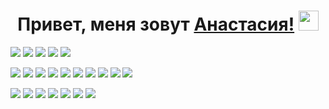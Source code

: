 <h1 align="center">Привет, меня зовут <a href="https://daniilshat.ru/" target="_blank">Анастасия!</a> 
<img src="https://github.com/blackcater/blackcater/raw/main/images/Hi.gif" height="32"/></h1>

![](https://github-profile-summary-cards.vercel.app/api/cards/profile-details?username=Amiko8&theme=solarized_dark)
![](https://github-profile-summary-cards.vercel.app/api/cards/most-commit-language?username=Amiko8&theme=solarized_dark)
![](https://github-profile-summary-cards.vercel.app/api/cards/repos-per-language?username=Amiko8&theme=solarized_dark)
![](https://github-profile-summary-cards.vercel.app/api/cards/stats?username=Amiko8&theme=solarized_dark)
![](https://github-profile-summary-cards.vercel.app/api/cards/productive-time?username=Amiko8&theme=solarized_dark)


 <img src="https://img.icons8.com/?size=64&id=DZqTzsR-uixC&format=png&color=1A6DFF,C822FF"> <img src="https://img.icons8.com/?size=64&id=55497&format=png&color=1A6DFF,C822FF">
 <img src="https://img.icons8.com/?size=64&id=59952&format=png&color=1A6DFF,C822FF">
 <img src="https://img.icons8.com/?size=64&id=QEQQKirln6Tf&format=png">
 <img src="https://img.icons8.com/?size=64&id=xatZmY4tiDeN&format=png">
 <img src="https://img.icons8.com/?size=64&id=119542&format=png">
 <img src="https://img.icons8.com/?size=64&id=59974&format=png&color=1A6DFF,C822FF">
 <img src="https://img.icons8.com/?size=64&id=uLDrtp8o8zTG&format=png&color=1A6DFF,C822FF">
 <img src="https://img.icons8.com/?size=64&id=FRRACRKRsw2s&format=png&color=1A6DFF,C822FF">
 <img src="https://img.icons8.com/?size=64&id=59898&format=png&color=1A6DFF,C822FF">
 
 <img src="https://img.icons8.com/?size=64&id=X7FN58oJ9olC&format=png&color=1A6DFF,C822FF"> <img src="https://img.icons8.com/?size=64&id=56039&format=png&color=1A6DFF,C822FF">
 <img src="https://img.icons8.com/?size=64&id=Nfd3IAeqbVZ6&format=png&color=1A6DFF,C822FF">
 <img src="https://img.icons8.com/?size=64&id=HehcotaMmuL6&format=png">
 <img src="https://img.icons8.com/?size=80&id=UC9X4fHIdSMk&format=png">
 <img src="https://img.icons8.com/?size=64&id=48291&format=png">
 <img src="https://img.icons8.com/?size=48&id=39292&format=png">
 

